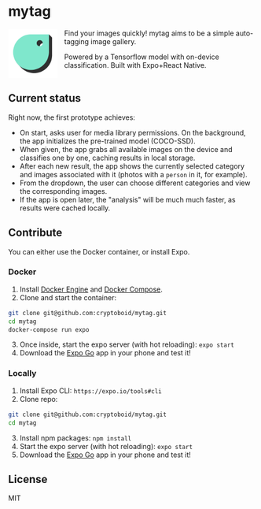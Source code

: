 # mytag

<img width="100vw" src="./assets/icon.png" align="left" style="margin: 0 1em 1em 0"> Find your images quickly! mytag aims to be a simple auto-tagging image gallery. 

Powered by a Tensorflow model with on-device classification. Built with Expo+React Native.
<br>
<br>
## Current status

Right now, the first prototype achieves:
- On start, asks user for media library permissions. On the background, the app initializes the pre-trained model (COCO-SSD).
- When given, the app grabs all available images on the device and classifies one by one, caching results in local storage.
- After each new result, the app shows the currently selected category and images associated with it (photos with a `person` in it, for example).
- From the dropdown, the user can choose different categories and view the corresponding images.
- If the app is open later, the "analysis" will be much much faster, as results were cached locally.

## Contribute

You can either use the Docker container, or install Expo.

### Docker

1. Install [Docker Engine](https://docs.docker.com/engine/install/) and [Docker Compose](https://docs.docker.com/compose/install/).
2. Clone and start the container:
```bash
git clone git@github.com:cryptoboid/mytag.git
cd mytag
docker-compose run expo
```
3. Once inside, start the expo server (with hot reloading): `expo start`
4. Download the [Expo Go](https://expo.io/client) app in your phone and test it!

### Locally
1. Install Expo CLI: `https://expo.io/tools#cli`
2. Clone repo:
```bash
git clone git@github.com:cryptoboid/mytag.git
cd mytag
```
3. Install npm packages: `npm install`
4. Start the expo server (with hot reloading): `expo start`
5. Download the [Expo Go](https://expo.io/client) app in your phone and test it!

## License

MIT
